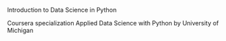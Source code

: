 Introduction to Data Science in Python

Coursera specialization Applied Data Science with Python by University of Michigan


